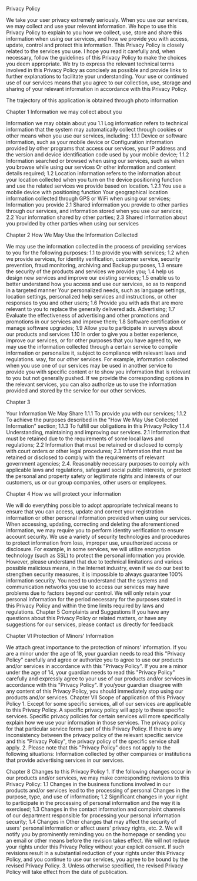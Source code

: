 
Privacy Policy

We take your user privacy extremely seriously. When you use our services, we may collect and use your relevant information. We hope to use this Privacy Policy to explain to you how we collect, use, store and share this information when using our services, and how we provide you with access, update, control and protect this information. This Privacy Policy is closely related to the services you use. I hope you read it carefully and, when necessary, follow the guidelines of this Privacy Policy to make the choices you deem appropriate. We try to express the relevant technical terms involved in this Privacy Policy as concisely as possible and provide links to further explanations to facilitate your understanding. Your use or continued use of our services means that you agree to our collection, use, storage and sharing of your relevant information in accordance with this Privacy Policy.

The trajectory of this application is obtained through photo information

Chapter 1 Information we may collect about you

Information we may obtain about you 1.1 Log information refers to technical information that the system may automatically collect through cookies or other means when you use our services, including: 1.1.1 Device or software information, such as your mobile device or Configuration information provided by other programs that access our services, your IP address and the version and device identification code used by your mobile device; 1.1.2 Information searched or browsed when using our services, such as when you browse while using our services Or other information and content details required; 1.2 Location information refers to the information about your location collected when you turn on the device positioning function and use the related services we provide based on location. 1.2.1 You use a mobile device with positioning function Your geographical location information collected through GPS or WiFi when using our services; Information you provide 2.1 Shared information you provide to other parties through our services, and information stored when you use our services; 2.2 Your information shared by other parties; 2.3 Shared information about you provided by other parties when using our services

Chapter 2 How We May Use the Information Collected

We may use the information collected in the process of providing services to you for the following purposes: 1.1 to provide you with services; 1.2 when we provide services, for identity verification, customer service, security prevention, fraud monitoring, archiving and Backup purposes, 1.3 ensure the security of the products and services we provide you; 1.4 help us design new services and improve our existing services; 1.5 enable us to better understand how you access and use our services, so as to respond in a targeted manner Your personalized needs, such as language settings, location settings, personalized help services and instructions, or other responses to you and other users; 1.6 Provide you with ads that are more relevant to you to replace the generally delivered ads. Advertising; 1.7 Evaluate the effectiveness of advertising and other promotions and promotions in our services and improve them; 1.8 Software certification or manage software upgrades; 1.9 Allow you to participate in surveys about our products and services 1.10 In order to give you a better experience, improve our services, or for other purposes that you have agreed to, we may use the information collected through a certain service to compile information or personalize it, subject to compliance with relevant laws and regulations. way, for our other services. For example, information collected when you use one of our services may be used in another service to provide you with specific content or to show you information that is relevant to you but not generally pushed. If we provide the corresponding options in the relevant services, you can also authorize us to use the information provided and stored by the service for our other services.

Chapter 3

Your Information We May Share 1.1.1 To provide you with our services; 1.1.2 To achieve the purposes described in the "How We May Use Collected Information" section; 1.1.3 To fulfill our obligations in this Privacy Policy 1.1.4 Understanding, maintaining and improving our services. 2.1 Information that must be retained due to the requirements of some local laws and regulations; 2.2 Information that must be retained or disclosed to comply with court orders or other legal procedures; 2.3 Information that must be retained or disclosed to comply with the requirements of relevant government agencies; 2.4. Reasonably necessary purposes to comply with applicable laws and regulations, safeguard social public interests, or protect the personal and property safety or legitimate rights and interests of our customers, us or our group companies, other users or employees.

Chapter 4 How we will protect your information

We will do everything possible to adopt appropriate technical means to ensure that you can access, update and correct your registration information or other personal information provided when using our services. When accessing, updating, correcting and deleting the aforementioned information, we may require you to perform identity verification to ensure account security. We use a variety of security technologies and procedures to protect information from loss, improper use, unauthorized access or disclosure. For example, in some services, we will utilize encryption technology (such as SSL) to protect the personal information you provide. However, please understand that due to technical limitations and various possible malicious means, in the Internet industry, even if we do our best to strengthen security measures, it is impossible to always guarantee 100% information security. You need to understand that the systems and communication networks you use to access our services may have problems due to factors beyond our control. We will only retain your personal information for the period necessary for the purposes stated in this Privacy Policy and within the time limits required by laws and regulations. Chapter 5 Complaints and Suggestions If you have any questions about this Privacy Policy or related matters, or have any suggestions for our services, please contact us directly for feedback

Chapter VI Protection of Minors' Information

We attach great importance to the protection of minors' information. If you are a minor under the age of 18, your guardian needs to read this "Privacy Policy" carefully and agree or authorize you to agree to use our products and/or services in accordance with this "Privacy Policy". If you are a minor under the age of 14, your guardian needs to read this "Privacy Policy" carefully and expressly agree to your use of our products and/or services in accordance with this "Privacy Policy". If you/your guardian disagree with any content of this Privacy Policy, you should immediately stop using our products and/or services. Chapter VII Scope of application of this Privacy Policy 1. Except for some specific services, all of our services are applicable to this Privacy Policy. A specific privacy policy will apply to these specific services. Specific privacy policies for certain services will more specifically explain how we use your information in those services. The privacy policy for that particular service forms part of this Privacy Policy. If there is any inconsistency between the privacy policy of the relevant specific service and this "Privacy Policy", the privacy policy of the specific service shall apply. 2. Please note that this "Privacy Policy" does not apply to the following situations: Information collected by other companies or institutions that provide advertising services in our services.

Chapter 8 Changes to this Privacy Policy 1. If the following changes occur in our products and/or services, we may make corresponding revisions to this Privacy Policy: 1.1 Changes in the business functions involved in our products and/or services lead to the processing of personal Changes in the purpose, type, and use of information; 1.2 Significant changes in your right to participate in the processing of personal information and the way it is exercised; 1.3 Changes in the contact information and complaint channels of our department responsible for processing your personal information security; 1.4 Changes in Other changes that may affect the security of users' personal information or affect users' privacy rights, etc. 2. We will notify you by prominently reminding you on the homepage or sending you an email or other means before the revision takes effect. We will not reduce your rights under this Privacy Policy without your explicit consent. If such revisions result in a substantial reduction of your rights under this Privacy Policy, and you continue to use our services, you agree to be bound by the revised Privacy Policy. 3. Unless otherwise specified, the revised Privacy Policy will take effect from the date of publication.
